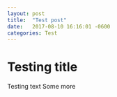 ```yaml
---
layout: post
title:  "Test post"
date:   2017-08-10 16:16:01 -0600
categories: Test
---
```

# Testing title

Testing text
 Some more
